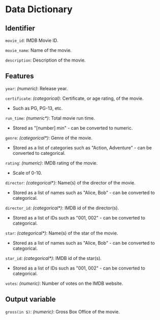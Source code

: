 # Data Dictionary

## Identifier

`movie_id`: IMDB Movie ID.

`movie_name`: Name of the movie.

`description`: Description of the movie.

## Features

`year`: *(numeric)*: Release year.

`certificate`: *(categorical)*: Certificate, or age rating, of the movie.
- Such as PG, PG-13, etc.

`run_time`: *(numeric\*)*: Total movie run time.
- Stored as "\[number\] min" - can be converted to numeric.

`genre`: *(categorical\*)*: Genre of the movie.
- Stored as a list of categories such as "Action, Adventure" - can be converted to categorical.

`rating`: *(numeric)*: IMDB rating of the movie.
- Scale of 0-10.

`director`: *(categorical\*)*: Name(s) of the director of the movie.
- Stored as a list of names such as "Alice, Bob" - can be converted to categorical.

`director_id`: *(categorical\*)*: IMDB id of the director(s).
- Stored as a list of IDs such as "001, 002" - can be converted to categorical.

`star`: *(categorical\*)*: Name(s) of the star of the movie.
- Stored as a list of names such as "Alice, Bob" - can be converted to categorical.

`star_id`: *(categorical\*)*: IMDB id of the star(s).
- Stored as a list of IDs such as "001, 002" - can be converted to categorical.

`votes`: *(numeric)*: Number of votes on the IMDB website.

## Output variable

`gross(in $)`: *(numeric)*: Gross Box Office of the movie.